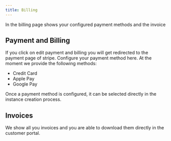 ```yaml
---
title: Billing
---
```


In the billing page shows your configured payment methods and the invoice 

## Payment and Billing

If you click on edit payment and billing you will get redirected to the payment page of stripe.
Configure your payment method here. 
At the moment we provide the following methods:
- Credit Card
- Apple Pay
- Google Pay

Once a payment method is configured, it can be selected directly in the instance creation process.

## Invoices

We show all you invoices and you are able to download them directly in the customer portal.